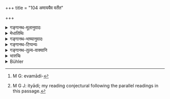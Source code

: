 +++
title = "104 अमाययैव वर्तेत"

+++

<details><summary>गङ्गानथ-मूलानुवादः</summary>

He shall always behave without guile, and never with guile; well protected himself, he shall fathom the guiles employed by his enemies.—(104)
</details>

<details><summary>मेधातिथिः</summary>

**माया** छद्म, तेन न वर्तेत । अविश्वसनीयस् तथा स्यात् । न च परप्रकृतीर् अज्ञातरूपा उपजपेत् । **अरिणा प्रयुक्तां** च **मायां** यथावद् **बुध्येत** । बुद्ध्या ज्ञात्वोपजापं कुर्यात् । 

- तत्र कृत्यपक्षश् चतुर्विधः । क्रुद्धलुब्धभीतावमानितैः । 

- तत्र येन कृतं शिल्पं किंचिद् उपकारो वा दर्शितः, तौ विप्रलभ्येते प्रसादेन नियोज्येते अवमन्येते वा । तदर्थो ऽपि तत्समानः शिल्पोपकारी क्रुध्यति, "नास्यास्मदीयं शिल्पम् उपकारो वोपयुज्यते," तादृशा उपजापसहा भवन्ति । तथा वाल्लभ्येनोपगृहीतः, पश्चान् मानाधिकाराभ्यां भ्रष्टः, प्रवासितबन्धुतद्वल्लभः प्रसभम् अभिपूज्य स्वीकृतः, सकुल्यैर् अन्तर्हितः, सर्वस्वम् आहारितस् तत्समानकर्मविद्यो ऽन्यः पूज्यते सो ऽवधीर्यते इत्य् एवमादिः[^१३७] क्रुद्धः । 


[^१३७]:
     M G: evamādi-

- केनचित् कृतं पैशुन्यं तत्समानदोषेभ्यो दण्डितम् अन्तर्भ्रमदण्दपाताः सर्वाधिकारस्थाः सहसोपचितार्था इत्यादिर्[^१३८] लुब्धवर्गः । 


[^१३८]:
     M G J: ityādi; my reading conjectural following the parallel readings in this passage.

- परिक्षीणः कदर्यो व्यसनी बहुऋण इत्यादिर् भीतवर्गः । 

- आत्मसंभावितः शत्रुपूजाम् अर्थितः नीचैर् उपहतः तीक्ष्णः साहसिको भोगेनासंतुष्ट इत्येवमादिर् अवमानितवर्गः । 

- एतत् परस्योपजपेत् आत्मनश् च रक्षेत् ॥ ७.१०४ ॥
</details>

<details><summary>गङ्गानथ-भाष्यानुवादः</summary>

‘*Māyā*’, ‘*guile*’, is Treachery; with that he shall never behave; as by doing so, he would not be trustworthy. Nor shall he try to alienate the subjects of other kings, until their inclinations have been ascertained. But ‘*the guiles employed by his enemies he shall fathom*’ and understand in their true character; and having found out the guiles, he should proceed to win over the enemy’s men.

The *modus operandi* of this is fourfold—as through (*a*) the angry, (*b*) he covetous, (*c*). the frightened and (*d*) the ill-treated.

(*a*) When a man has done some artistic work, or some one has done something beneficial to the king,—such persona are either (1) cheated, or (2) presented with reward, or (3) ill-treated, and at this other artists and helpers also become angry—at the thought that—‘this king does not appreciate our art or help’. Such persons an fit for being approached for alienation. Similarly when a person, hitherto honoured and treated with affection, comes to fall off from honour and office, his friends and relations banished, himself imprisoned along with his family, his entire property confiscated,—and another person with similar qualifications becomes honoured in his place,—then the former and others like him constitute the ‘*angry*’.

(*b*) When a wicked act has been done by some person, and he has been punished, other persons, who have committed the same offence are in constant dread of that same punishment; similarly persons in high office, who may have failed in their duty, and others in like position constitute the ‘*frightened*’ set.

(*c*) The poverty-stricken, the miserly, the profligate, the man immersed in debt and so forth constitute the ‘*covetous*’ set.

(*d*) When the Self-respecting person, seeking honour at the bunds of the King’s enemy, is ‘on the contrary) struck by him, he, being of a fiery temper and brave, becomes highly incensed at such treatment;—such persons constitute the ‘*ill-treated*’ set.

The King shall attempt the alienation of all such persons from the other King; and at the same time he shall take care regarding similar people on his own side.—(104)
</details>

<details><summary>गङ्गानथ-टिप्पन्यः</summary>

Buhler remarks that “Medhātithi reads *atandritaḥ*,” but there is nothing in *Bhāṣya* to indicate this.

This verse is quoted in *Vīramitrodaya* (Rājanīti, p. 134), which explains ‘*amāyayā*’ as ‘without guile’, ‘*varteta*,’ as ‘should behave
*i*.*e*., towards his counsellors and others’;—and in *Parāśaramādhava*
(Ācāra, p. 413).
</details>

<details><summary>गङ्गानथ-तुल्य-वाक्यानि</summary>

*Yama* (Vīramitrodaya-Rājanīti, p. 134).—‘The king shall be equally
impartial to all beings, knowing what is right and what is wrong.’
</details>

<details><summary>भारुचिः</summary>

क्रुद्धलुब्धभीतमानिनाम् अन्यराजप्रकृतीनाम् उपजापं पूर्वं न कुर्यात् । आत्मीय्[अविषये परविषये च प्रवृत्त]धर्मस्य धार्मिकत्वात् सर्वं प्रत्य् अनुरागः सुलभः । तत्र विप्रलब्धस् तुल्यकारिणः शिल्पे चोपकारे च विमानितो वल्लभावरुद्धः प्रवासितबन्धुः म्[इथ्याचारवारि]तः सकुल्यैर् अन्तर्हितः सर्वस्वम् आहारित इत्य् एवमादिः क्रुद्धवर्गः । पापकर्मा तुल्यदोषदण्दोद्विग्नो ऽनन्तरभूमिर् दण्डोपनतः सर्वाधिकरणस्थः सहसोपचितार्थ इत्य् एवमादिर् भ्नास्य छिद्रं ईतवर्गः । [परिक्षीनः] कदर्यो व्यसनीत्य् एवमादिर् लुब्धवर्गः । आत्मसंभावितः शत्रुपूजामर्षितो नीचैर् उपहतस् तीक्ष्णः साहसिको भोगेनासन्तुष्ट इत्य् एवमादिर् मानिवर्गः । एतान् परस्यात्मनश् च बुद्ध्वा संरक्षेद् उपजपेच् च ॥ ७.१०४ ॥
</details>

<details><summary>Bühler</summary>

104	Let him ever act without guile, and on no account treacherously; carefully guarding himself, let him always fathom the treachery which his foes employ.
</details>
